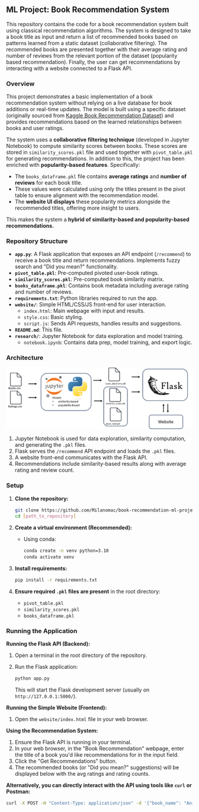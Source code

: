 ## ML Project: Book Recommendation System

This repository contains the code for a book recommendation system built using classical recommendation algorithms. The system is designed to take a book title as input and return a list of recommended books based on patterns learned from a static dataset (collaborative filtering). The recommended books are presented together with their average rating and number of reviews from the relevant portion of the dataset (popularity based recommendation). Finally, the user can get recommendations by interacting with a website connected to a Flask API.

### Overview

This project demonstrates a basic implementation of a book recommendation system without relying on a live database for book additions or real-time updates. The model is built using a specific dataset (originally sourced from [Kaggle Book Recommendation Dataset](https://www.kaggle.com/datasets/arashnic/book-recommendation-dataset?select=Ratings.csv)) and provides recommendations based on the learned relationships between books and user ratings.

The system uses a **collaborative filtering technique** (developed in Jupyter Notebook) to compute similarity scores between books. These scores are stored in `similarity_scores.pkl` file and used together with `pivot_table.pkl` for generating recommendations. In addition to this, the project has been enriched with **popularity-based features**. Specifically:

- The `books_dataframe.pkl` file contains **average ratings** and **number of reviews** for each book title.
- These values were calculated using only the titles present in the pivot table to ensure alignment with the recommendation model.
- The **website UI displays** these popularity metrics alongside the recommended titles, offering more insight to users.

This makes the system a **hybrid of similarity-based and popularity-based recommendations.**

### Repository Structure

- **`app.py`**: A Flask application that exposes an API endpoint (`/recommend`) to receive a book title and return recommendations. Implements fuzzy search and "Did you mean?" functionality.
- **`pivot_table.pkl`**: Pre-computed pivoted user-book ratings.
- **`similarity_scores.pkl`**: Pre-computed book similarity matrix.
- **`books_dataframe.pkl`**: Contains book metadata including average rating and number of reviews.
- **`requirements.txt`**: Python libraries required to run the app.
- **`website/`**: Simple HTML/CSS/JS front-end for user interaction.
  - `index.html`: Main webpage with input and results.
  - `style.css`: Basic styling.
  - `script.js`: Sends API requests, handles results and suggestions.
- **`README.md`**: This file.
- **`research/`**: Jupyter Notebook for data exploration and model training.
  - `notebook.ipynb`: Contains data prep, model training, and export logic.

### Architecture

![System Architecture](./Architecture_powerpoint.png)

1. Jupyter Notebook is used for data exploration, similarity computation, and generating the `.pkl` files.
2. Flask serves the `/recommend` API endpoint and loads the `.pkl` files.
3. A website front-end communicates with the Flask API.
4. Recommendations include similarity-based results along with average rating and review count.

### Setup

1. **Clone the repository:**

   ```bash
   git clone https://github.com/Milanomac/book-recommendation-ml-project.git
   cd [path_to_repository]
   ```

2. **Create a virtual environment (Recommended):**

   - Using conda:

     ```bash
     conda create -n venv python=3.10
     conda activate venv
     ```

3. **Install requirements:**

   ```bash
   pip install -r requirements.txt
   ```

4. **Ensure required `.pkl` files are present** in the root directory:

   - `pivot_table.pkl`
   - `similarity_scores.pkl`
   - `books_dataframe.pkl`

### Running the Application

**Running the Flask API (Backend):**

1.  Open a terminal in the root directory of the repository.
2.  Run the Flask application:

    ```bash
    python app.py
    ```

    This will start the Flask development server (usually on `http://127.0.0.1:5000/`).

**Running the Simple Website (Frontend):**

1.  Open the `website/index.html` file in your web browser.

**Using the Recommendation System:**

1.  Ensure the Flask API is running in your terminal.
2.  In your web browser, in the "Book Recommendation" webpage, enter the title of a book you'd like recommendations for in the input field.
3.  Click the "Get Recommendations" button.
4.  The recommended books (or "Did you mean?" suggestions) will be displayed below with the avg ratings and rating counts.

**Alternatively, you can directly interact with the API using tools like `curl` or Postman:**

```bash
curl -X POST -H "Content-Type: application/json" -d '{"book_name": "Animal Farm"}' [http://127.0.0.1:5000/recommend](http://127.0.0.1:5000/recommend)
```

